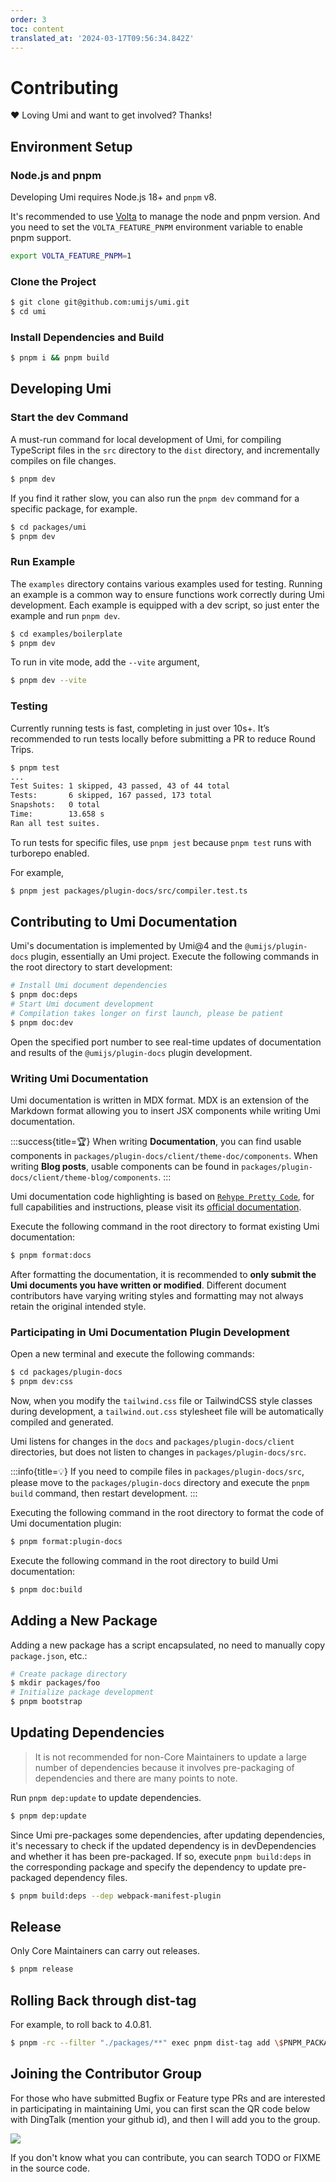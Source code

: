 ```yaml
---
order: 3
toc: content
translated_at: '2024-03-17T09:56:34.842Z'
---
```


# Contributing

❤️ Loving Umi and want to get involved? Thanks!

## Environment Setup

### Node.js and pnpm

Developing Umi requires Node.js 18+ and `pnpm` v8.

It's recommended to use [Volta](https://volta.sh/) to manage the node and pnpm version. And you need to set the `VOLTA_FEATURE_PNPM` environment variable to enable pnpm support.

```bash
export VOLTA_FEATURE_PNPM=1
```

### Clone the Project

```bash
$ git clone git@github.com:umijs/umi.git
$ cd umi
```

### Install Dependencies and Build

```bash
$ pnpm i && pnpm build
```

## Developing Umi

### Start the dev Command

A must-run command for local development of Umi, for compiling TypeScript files in the `src` directory to the `dist` directory, and incrementally compiles on file changes.

```bash
$ pnpm dev
```

If you find it rather slow, you can also run the `pnpm dev` command for a specific package, for example.

```bash
$ cd packages/umi
$ pnpm dev
```

### Run Example

The `examples` directory contains various examples used for testing. Running an example is a common way to ensure functions work correctly during Umi development. Each example is equipped with a dev script, so just enter the example and run `pnpm dev`.

```bash
$ cd examples/boilerplate
$ pnpm dev
```

To run in vite mode, add the `--vite` argument,

```bash
$ pnpm dev --vite
```

### Testing

Currently running tests is fast, completing in just over 10s+. It’s recommended to run tests locally before submitting a PR to reduce Round Trips.

```bash
$ pnpm test
...
Test Suites: 1 skipped, 43 passed, 43 of 44 total
Tests:       6 skipped, 167 passed, 173 total
Snapshots:   0 total
Time:        13.658 s
Ran all test suites.
```

To run tests for specific files, use `pnpm jest` because `pnpm test` runs with turborepo enabled.

For example,

```bash
$ pnpm jest packages/plugin-docs/src/compiler.test.ts
```

## Contributing to Umi Documentation

Umi's documentation is implemented by Umi@4 and the `@umijs/plugin-docs` plugin, essentially an Umi project. Execute the following commands in the root directory to start development:

```bash
# Install Umi document dependencies
$ pnpm doc:deps
# Start Umi document development
# Compilation takes longer on first launch, please be patient
$ pnpm doc:dev
```

Open the specified port number to see real-time updates of documentation and results of the `@umijs/plugin-docs` plugin development.

### Writing Umi Documentation

Umi documentation is written in MDX format. MDX is an extension of the Markdown format allowing you to insert JSX components while writing Umi documentation.

:::success{title=🏆︎}
When writing **Documentation**, you can find usable components in `packages/plugin-docs/client/theme-doc/components`. When writing **Blog posts**, usable components can be found in `packages/plugin-docs/client/theme-blog/components`.
:::

Umi documentation code highlighting is based on [`Rehype Pretty Code`](https://github.com/atomiks/rehype-pretty-code), for full capabilities and instructions, please visit its [official documentation](https://rehype-pretty-code.netlify.app).

Execute the following command in the root directory to format existing Umi documentation:

```bash
$ pnpm format:docs
```

After formatting the documentation, it is recommended to **only submit the Umi documents you have written or modified**. Different document contributors have varying writing styles and formatting may not always retain the original intended style.

### Participating in Umi Documentation Plugin Development

Open a new terminal and execute the following commands:

```bash
$ cd packages/plugin-docs
$ pnpm dev:css
```

Now, when you modify the `tailwind.css` file or TailwindCSS style classes during development, a `tailwind.out.css` stylesheet file will be automatically compiled and generated.

Umi listens for changes in the `docs` and `packages/plugin-docs/client` directories, but does not listen to changes in `packages/plugin-docs/src`.

:::info{title=💡}
If you need to compile files in `packages/plugin-docs/src`, please move to the `packages/plugin-docs` directory and execute the `pnpm build` command, then restart development.
:::

Executing the following command in the root directory to format the code of Umi documentation plugin:

```bash
$ pnpm format:plugin-docs
```

Execute the following command in the root directory to build Umi documentation:

```bash
$ pnpm doc:build
```

## Adding a New Package

Adding a new package has a script encapsulated, no need to manually copy `package.json`, etc.:

```bash
# Create package directory
$ mkdir packages/foo
# Initialize package development
$ pnpm bootstrap
```

## Updating Dependencies

> It is not recommended for non-Core Maintainers to update a large number of dependencies because it involves pre-packaging of dependencies and there are many points to note.

Run `pnpm dep:update` to update dependencies.

```bash
$ pnpm dep:update
```

Since Umi pre-packages some dependencies, after updating dependencies, it's necessary to check if the updated dependency is in devDependencies and whether it has been pre-packaged. If so, execute `pnpm build:deps` in the corresponding package and specify the dependency to update pre-packaged dependency files.

```bash
$ pnpm build:deps --dep webpack-manifest-plugin
```

## Release

Only Core Maintainers can carry out releases.

```bash
$ pnpm release
```

## Rolling Back through dist-tag

For example, to roll back to 4.0.81.

```bash
$ pnpm -rc --filter "./packages/**" exec pnpm dist-tag add \$PNPM_PACKAGE_NAME@4.0.81 latest
```

## Joining the Contributor Group

For those who have submitted Bugfix or Feature type PRs and are interested in participating in maintaining Umi, you can first scan the QR code below with DingTalk (mention your github id), and then I will add you to the group.

<img src="https://img.alicdn.com/imgextra/i2/O1CN01DLiPrU1WsbDdnwRr9_!!6000000002844-2-tps-340-336.png" />

If you don't know what you can contribute, you can search TODO or FIXME in the source code.
